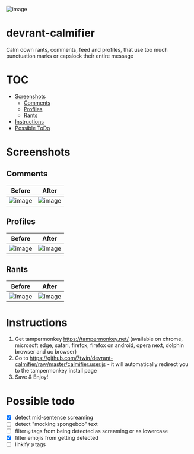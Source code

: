 ![image](https://user-images.githubusercontent.com/32747235/40332309-f734d0a4-5d53-11e8-98a7-af3d98e75e57.png)

# devrant-calmifier
Calm down rants, comments, feed and profiles, that use too much punctuation marks or capslock their entire message

# TOC

* [Screenshots](#screenshots)
  * [Comments](#comments)
  * [Profiles](#profiles)
  * [Rants](#rants)
* [Instructions](#instructions)
* [Possible ToDo](#possible-todo)

# Screenshots

## Comments

Before | After
------ | -----
![image](https://user-images.githubusercontent.com/32747235/40331228-ed99ae56-5d4f-11e8-93a0-312512612aa2.png) | ![image](https://user-images.githubusercontent.com/32747235/40331201-d60e0b06-5d4f-11e8-85a5-3926670573f0.png)

## Profiles

Before | After
------ | -----
![image](https://user-images.githubusercontent.com/32747235/40331429-9f891b92-5d50-11e8-86bd-3012547b7c43.png) | ![image](https://user-images.githubusercontent.com/32747235/40331392-8440f0bc-5d50-11e8-8b4c-c4f6b428a97a.png)

## Rants

Before | After
------ | -----
![image](https://user-images.githubusercontent.com/32747235/40331516-ee3ab732-5d50-11e8-836a-1065fe3341ec.png) | ![image](https://user-images.githubusercontent.com/32747235/40331471-c6ac96e0-5d50-11e8-819b-98d36a7825ff.png)

# Instructions
1. Get tampermonkey https://tampermonkey.net/ (available on chrome, microsoft edge, safari, firefox, firefox on android, opera next, dolphin browser and uc browser)
2. Go to https://github.com/7twin/devrant-calmifier/raw/master/calmifier.user.js - it will automatically redirect you to the tampermonkey install page
3. Save & Enjoy!

# Possible todo
* [X] detect mid-sentence screaming
* [ ] detect "mocking spongebob" text
* [ ] filter `@` tags from being detected as screaming or as lowercase
* [X] filter emojis from getting detected
* [ ] linkify `@` tags
